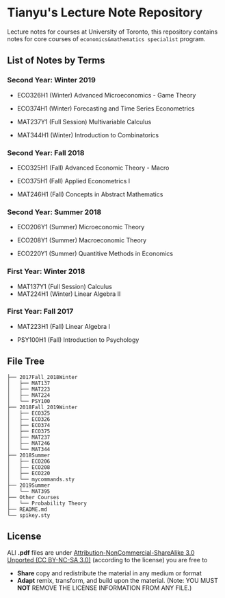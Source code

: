 # Tianyu's Lecture Note Repository

Lecture notes for courses at University of Toronto, this repository contains notes for core courses of `economics&mathematics specialist` program.

## List of Notes by Terms

### Second Year: Winter 2019

* ECO326H1 (Winter) Advanced Microeconomics - Game Theory

* ECO374H1 (Winter) Forecasting and Time Series Econometrics

* MAT237Y1 (Full Session) Multivariable Calculus

* MAT344H1 (Winter) Introduction to Combinatorics

### Second Year: Fall 2018

* ECO325H1 (Fall) Advanced Economic Theory - Macro

* ECO375H1 (Fall) Applied Econometrics I
* MAT246H1 (Fall) Concepts in Abstract Mathematics

### Second Year: Summer 2018

* ECO206Y1 (Summer) Microeconomic Theory
* ECO208Y1 (Summer) Macroeconomic Theory

* ECO220Y1 (Summer) Quantitive Methods in Economics

### First Year: Winter 2018

* MAT137Y1 (Full Session) Calculus
* MAT224H1 (Winter) Linear Algebra II

### First Year: Fall 2017

* MAT223H1 (Fall) Linear Algebra I

* PSY100H1 (Fall) Introduction to Psychology



## File Tree

```text
├── 2017Fall_2018Winter
│   ├── MAT137
│   ├── MAT223
│   ├── MAT224
│   └── PSY100
├── 2018Fall_2019Winter
│   ├── ECO325
│   ├── ECO326
│   ├── ECO374
│   ├── ECO375
│   ├── MAT237
│   ├── MAT246
│   └── MAT344
├── 2018Summer
│   ├── ECO206
│   ├── ECO208
│   ├── ECO220
│   └── mycommands.sty
├── 2019Summer
│   └── MAT395
├── Other Courses
│   └── Probability Theory
├── README.md
└── spikey.sty
```



## License

ALl **.pdf** files are under [Attribution-NonCommercial-ShareAlike 3.0 Unported (CC BY-NC-SA 3.0)](https://creativecommons.org/licenses/by-nc-sa/3.0/deed.en)
(according to the license) you are free to

- **Share** copy and redistribute the material in any medium or format
- **Adapt** remix, transform, and build upon the material. (Note: YOU MUST **NOT** REMOVE THE LICENSE INFORMATION FROM ANY FILE.)
